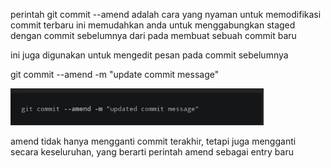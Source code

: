 perintah git commit --amend adalah cara yang nyaman untuk memodifikasi commit terbaru
ini memudahkan anda untuk menggabungkan staged dengan commit sebelumnya dari pada membuat sebuah commit baru

ini juga digunakan untuk mengedit pesan pada commit sebelumnya

git commit --amend -m "update commit message"

![](2023-02-18-21-51-21.png)

amend tidak hanya mengganti commit terakhir, tetapi juga mengganti secara keseluruhan, yang berarti perintah amend sebagai entry baru